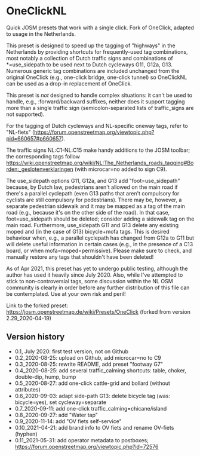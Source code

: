 # OneClickNL
Quick JOSM presets that work with a single click. Fork of OneClick, adapted to usage in the Netherlands.

This preset is designed to speed up the tagging of "highways" in the Netherlands by providing shortcuts for frequently-used tag combinations, most notably a collection of Dutch traffic signs and combinations of *=use_sidepath to be used next to Dutch cycleways G11, G12a, G13.  Numerous generic tag combinations are included unchanged from the original OneClick (e.g., one-click bridge, one-click tunnel) so OneClickNL can be used as a drop-in replacement of OneClick.

This preset is _not_ designed to handle complex situations: it can't be used to handle, e.g., :forward/backward suffixes, neither does it support tagging more than a single traffic sign (semicolon-separated lists of traffic_signs are not supported).

For the tagging of Dutch cycleways and NL-specific oneway tags, refer to "NL-fiets" (https://forum.openstreetmap.org/viewtopic.php?pid=660657#p660657).

The traffic signs NL:C1-NL:C15 make handy additions to the JOSM toolbar; the corresponding tags follow https://wiki.openstreetmap.org/wiki/NL:The_Netherlands_roads_tagging#Borden:_geslotenverklaringen (with microcar=no added to sign C9).

The use_sidepath options G11, G12a, and G13 add "foot=use_sidepath" because, by Dutch law, pedestrians aren't allowed on the main road if there's a parallel cyclepath (even G13 paths that aren't compulsory for cyclists are still compulsory for pedestrians).  There may be, however, a separate pedestrian sidewalk and it may be mapped as a tag of the main road (e.g., because it's on the other side of the road).  In that case, foot=use_sidepath should be deleted; consider adding a sidewalk tag on the main road.
Furthermore, use_sidepath G11 and G13 delete any existing moped and (in the case of G13) bicycle+mofa tags.  This is desired behaviour when, e.g., a parallel cyclepath has changed from G12a to G11 but will delete useful information in certain cases (e.g., in the presence of a C13 board, or when mofa=moped=permissive).  Please make sure to check, and manually restore any tags that shouldn't have been deleted!

As of Apr 2021, this preset has yet to undergo public testing, although the author has used it heavily since July 2020.  Also, while I've attempted to stick to non-controversial tags, some discussion within the NL OSM community is clearly in order before any further distribution of this file can be contemplated.  Use at your own risk and peril!
 

Link to the forked preset: https://josm.openstreetmap.de/wiki/Presets/OneClick (forked from version 2.29_2020-04-19)


## Version history
* 0.1, July 2020: first test version, not on Github
* 0.2_2020-08-25: upload on Github, add microcar=no to C9
* 0.3_2020-08-25: rewrite README, add preset "footway G7"
* 0.4_2020-08-25: add several traffic_calming shortcuts: table, choker, double-dip, hump, bump
* 0.5_2020-08-27: add one-click cattle-grid and bollard (without attributes)
* 0.6_2020-09-03: adapt side-path G13: delete bicycle tag (was: bicycle=yes), set cycleway=separate
* 0.7_2020-09-11: add one-click traffic_calming=chicane/island
* 0.8_2020-09-27: add "Water tap"
* 0.9_2020-11-14: add "OV fiets self-service"
* 0.10_2021-04-21: add brand info to OV fiets and rename OV-fiets (hyphen)
* 0.11_2021-05-31: add operator metadata to postboxes; https://forum.openstreetmap.org/viewtopic.php?id=72576
